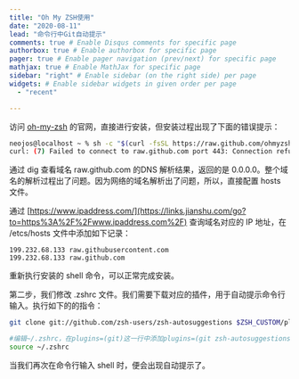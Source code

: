 ```yaml
---
title: "Oh My ZSH使用"
date: "2020-08-11"
lead: "命令行中Git自动提示"
comments: true # Enable Disqus comments for specific page
authorbox: true # Enable authorbox for specific page
pager: true # Enable pager navigation (prev/next) for specific page
mathjax: true # Enable MathJax for specific page
sidebar: "right" # Enable sidebar (on the right side) per page
widgets: # Enable sidebar widgets in given order per page
  - "recent"

---
```


访问 [oh-my-zsh](https://ohmyz.sh/#install) 的官网，直接进行安装，但安装过程出现了下面的错误提示：
```bash
neojos@localhost ~ % sh -c "$(curl -fsSL https://raw.github.com/ohmyzsh/ohmyzsh/master/tools/install.sh)"
curl: (7) Failed to connect to raw.github.com port 443: Connection refused
```

通过 dig 查看域名 raw.github.com 的DNS 解析结果，返回的是 0.0.0.0。整个域名的解析过程出了问题。因为网络的域名解析出了问题，所以，直接配置 hosts 文件。

通过 [https://www.ipaddress.com/](https://links.jianshu.com/go?to=https%3A%2F%2Fwww.ipaddress.com%2F) 查询域名对应的 IP 地址，在 /etcs/hosts 文件中添加如下记录：

```
199.232.68.133 raw.githubusercontent.com
199.232.68.133 raw.github.com
```

重新执行安装的 shell 命令，可以正常完成安装。



第二步，我们修改 .zshrc 文件。我们需要下载对应的插件，用于自动提示命令行输入。执行如下的的指令：

```bash
git clone git://github.com/zsh-users/zsh-autosuggestions $ZSH_CUSTOM/plugins/zsh-autosuggestions

#编辑~/.zshrc，在plugins=(git)这一行中添加plugins=(git zsh-autosuggestions)
source ~/.zshrc
```



当我们再次在命令行输入 shell 时，便会出现自动提示了。